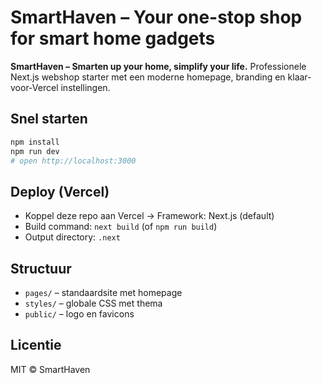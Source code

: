 # SmartHaven – Your one-stop shop for smart home gadgets

**SmartHaven – Smarten up your home, simplify your life.**
Professionele Next.js webshop starter met een moderne homepage, branding en klaar-voor-Vercel instellingen.

## Snel starten
```bash
npm install
npm run dev
# open http://localhost:3000
```

## Deploy (Vercel)
- Koppel deze repo aan Vercel → Framework: Next.js (default)
- Build command: `next build` (of `npm run build`)
- Output directory: `.next`

## Structuur
- `pages/` – standaardsite met homepage
- `styles/` – globale CSS met thema
- `public/` – logo en favicons

## Licentie
MIT © SmartHaven
